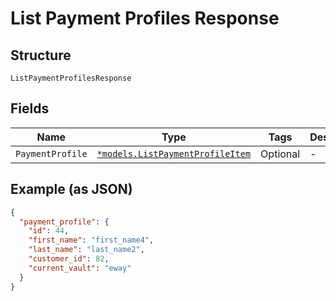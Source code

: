 
# List Payment Profiles Response

## Structure

`ListPaymentProfilesResponse`

## Fields

| Name | Type | Tags | Description |
|  --- | --- | --- | --- |
| `PaymentProfile` | [`*models.ListPaymentProfileItem`](../../doc/models/list-payment-profile-item.md) | Optional | - |

## Example (as JSON)

```json
{
  "payment_profile": {
    "id": 44,
    "first_name": "first_name4",
    "last_name": "last_name2",
    "customer_id": 82,
    "current_vault": "eway"
  }
}
```

